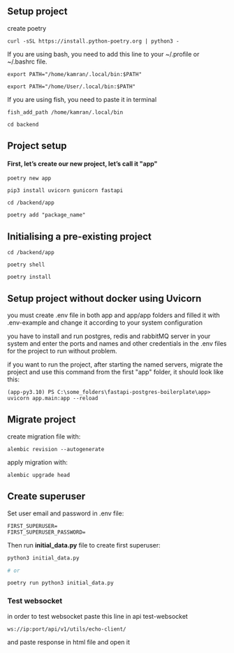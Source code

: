 ## Setup project
create poetry
```
curl -sSL https://install.python-poetry.org | python3 -
```
If you are using bash, you need to add this line to your ~/.profile or ~/.bashrc file.  
```
export PATH="/home/kamran/.local/bin:$PATH"
```
```
export PATH="/home/User/.local/bin:$PATH"
```
If you are using fish, you need to paste it in terminal
```
fish_add_path /home/kamran/.local/bin
```
```
cd backend
```
## Project setup
#### First, let’s create our new project, let’s call it "app"
```
poetry new app
```
```
pip3 install uvicorn gunicorn fastapi
```
```
cd /backend/app
```
```
poetry add "package_name"
```
## Initialising a pre-existing project
```
cd /backend/app
```
```
poetry shell
```
```
poetry install
```

## Setup project without docker using Uvicorn
you must create .env file in both app and app/app folders and filled it with .env-example and change it according to your system configuration

you have to install and run postgres, redis and rabbitMQ server in your system and enter the ports and names and other credentials in the .env files for the project to run without problem.

if you want to run the project, after starting the named servers, migrate the project and use this command from the first "app" folder, it should look like this:
```
(app-py3.10) PS C:\some_folders\fastapi-postgres-boilerplate\app> uvicorn app.main:app --reload
```
## Migrate project
create migration file with:
```
alembic revision --autogenerate
```
apply migration with:
```commandline
alembic upgrade head
```

## Create superuser
Set user email and password in .env file:

```
FIRST_SUPERUSER=
FIRST_SUPERUSER_PASSWORD=
```

Then run __initial_data.py__ file to create first superuser:

```bash
python3 initial_data.py

# or

poetry run python3 initial_data.py
```

### Test websocket
in order to test websocket paste this line in api test-websocket
```commandline
ws://ip:port/api/v1/utils/echo-client/
```
and paste response in html file and open it
